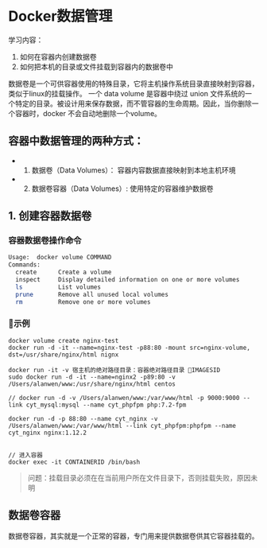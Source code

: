 

# Docker数据管理

学习内容：
1. 如何在容器内创建数据卷
2. 如何把本机的目录或文件挂载到容器内的数据卷中

数据卷是一个可供容器使用的特殊目录，它将主机操作系统目录直接映射到容器，类似于linux的挂载操作。
一个 data volume 是容器中绕过 union 文件系统的一个特定的目录。被设计用来保存数据，而不管容器的生命周期。因此，当你删除一个容器时，docker 不会自动地删除一个volume。

## 容器中数据管理的两种方式：
- 1. 数据卷（Data Volumes）： 容器内容数据直接映射到本地主机环境
- 2. 数据卷容器（Data Volumes）: 使用特定的容器维护数据卷


## 1. 创建容器数据卷


### 容器数据卷操作命令
```bash
Usage:  docker volume COMMAND
Commands:
  create      Create a volume 
  inspect     Display detailed information on one or more volumes
  ls          List volumes
  prune       Remove all unused local volumes
  rm          Remove one or more volumes
```

### 示例
```
docker volume create nginx-test
docker run -d -it --name=nginx-test -p88:80 -mount src=nginx-volume, dst=/usr/share/nginx/html nignx

docker run -it -v 宿主机的绝对路径目录：容器绝对路径目录 IMAGESID
sudo docker run -d -it --name=nginx2 -p89:80 -v /Users/alanwen/www:/usr/share/nginx/html centos

// docker run -d -v /Users/alanwen/www:/var/www/html -p 9000:9000 --link cyt_mysql:mysql --name cyt_phpfpm php:7.2-fpm 

docker run -d -p 88:80 --name cyt_nginx -v /Users/alanwen/www:/var/www/html --link cyt_phpfpm:phpfpm --name cyt_nginx nginx:1.12.2


// 进入容器
docker exec -it CONTAINERID /bin/bash
```
> 问题：挂载目录必须在在当前用户所在文件目录下，否则挂载失败，原因未明


## 数据卷容器

数据卷容器，其实就是一个正常的容器，专门用来提供数据卷供其它容器挂载的。